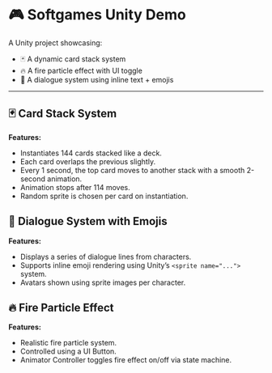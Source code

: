 # 🎮 Softgames Unity Demo

A Unity project showcasing:
- 🃏 A dynamic card stack system
- 🔥 A fire particle effect with UI toggle
- 💬 A dialogue system using inline text + emojis

---

## 🃏 Card Stack System

**Features:**
- Instantiates 144 cards stacked like a deck.
- Each card overlaps the previous slightly.
- Every 1 second, the top card moves to another stack with a smooth 2-second animation.
- Animation stops after 114 moves.
- Random sprite is chosen per card on instantiation.

## 💬 Dialogue System with Emojis

**Features:**
- Displays a series of dialogue lines from characters.
- Supports inline emoji rendering using Unity’s `<sprite name="...">` system.
- Avatars shown using sprite images per character.

## 🔥 Fire Particle Effect

**Features:**
- Realistic fire particle system.
- Controlled using a UI Button.
- Animator Controller toggles fire effect on/off via state machine.
